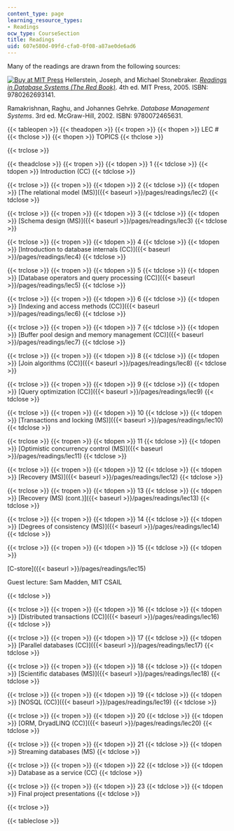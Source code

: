 ```yaml
---
content_type: page
learning_resource_types:
- Readings
ocw_type: CourseSection
title: Readings
uid: 607e580d-09fd-cfa0-0f08-a87ae0de6ad6
---
```


Many of the readings are drawn from the following sources:

[![Buy at MIT Press](/images/mp_logo.gif)](https://mitpress.mit.edu/9780262693141) Hellerstein, Joseph, and Michael Stonebraker. [_Readings in Database Systems (The Red Book)_](https://mitpress.mit.edu/9780262693141). 4th ed. MIT Press, 2005. ISBN: 9780262693141.

Ramakrishnan, Raghu, and Johannes Gehrke. _Database Management Systems_. 3rd ed. McGraw-Hill, 2002. ISBN: 9780072465631.

{{< tableopen >}}
{{< theadopen >}}
{{< tropen >}}
{{< thopen >}}
LEC #
{{< thclose >}}
{{< thopen >}}
TOPICS
{{< thclose >}}

{{< trclose >}}

{{< theadclose >}}
{{< tropen >}}
{{< tdopen >}}
1
{{< tdclose >}}
{{< tdopen >}}
Introduction (CC)
{{< tdclose >}}

{{< trclose >}}
{{< tropen >}}
{{< tdopen >}}
2
{{< tdclose >}}
{{< tdopen >}}
[The relational model (MS)]({{< baseurl >}}/pages/readings/lec2)
{{< tdclose >}}

{{< trclose >}}
{{< tropen >}}
{{< tdopen >}}
3
{{< tdclose >}}
{{< tdopen >}}
[Schema design (MS)]({{< baseurl >}}/pages/readings/lec3)
{{< tdclose >}}

{{< trclose >}}
{{< tropen >}}
{{< tdopen >}}
4
{{< tdclose >}}
{{< tdopen >}}
[Introduction to database internals (CC)]({{< baseurl >}}/pages/readings/lec4)
{{< tdclose >}}

{{< trclose >}}
{{< tropen >}}
{{< tdopen >}}
5
{{< tdclose >}}
{{< tdopen >}}
[Database operators and query processing (CC)]({{< baseurl >}}/pages/readings/lec5)
{{< tdclose >}}

{{< trclose >}}
{{< tropen >}}
{{< tdopen >}}
6
{{< tdclose >}}
{{< tdopen >}}
[Indexing and access methods (CC)]({{< baseurl >}}/pages/readings/lec6)
{{< tdclose >}}

{{< trclose >}}
{{< tropen >}}
{{< tdopen >}}
7
{{< tdclose >}}
{{< tdopen >}}
[Buffer pool design and memory management (CC)]({{< baseurl >}}/pages/readings/lec7)
{{< tdclose >}}

{{< trclose >}}
{{< tropen >}}
{{< tdopen >}}
8
{{< tdclose >}}
{{< tdopen >}}
[Join algorithms (CC)]({{< baseurl >}}/pages/readings/lec8)
{{< tdclose >}}

{{< trclose >}}
{{< tropen >}}
{{< tdopen >}}
9
{{< tdclose >}}
{{< tdopen >}}
[Query optimization (CC)]({{< baseurl >}}/pages/readings/lec9)
{{< tdclose >}}

{{< trclose >}}
{{< tropen >}}
{{< tdopen >}}
10
{{< tdclose >}}
{{< tdopen >}}
[Transactions and locking (MS)]({{< baseurl >}}/pages/readings/lec10)
{{< tdclose >}}

{{< trclose >}}
{{< tropen >}}
{{< tdopen >}}
11
{{< tdclose >}}
{{< tdopen >}}
[Optimistic concurrency control (MS)]({{< baseurl >}}/pages/readings/lec11)
{{< tdclose >}}

{{< trclose >}}
{{< tropen >}}
{{< tdopen >}}
12
{{< tdclose >}}
{{< tdopen >}}
[Recovery (MS)]({{< baseurl >}}/pages/readings/lec12)
{{< tdclose >}}

{{< trclose >}}
{{< tropen >}}
{{< tdopen >}}
13
{{< tdclose >}}
{{< tdopen >}}
[Recovery (MS) (cont.)]({{< baseurl >}}/pages/readings/lec13)
{{< tdclose >}}

{{< trclose >}}
{{< tropen >}}
{{< tdopen >}}
14
{{< tdclose >}}
{{< tdopen >}}
[Degrees of consistency (MS)]({{< baseurl >}}/pages/readings/lec14)
{{< tdclose >}}

{{< trclose >}}
{{< tropen >}}
{{< tdopen >}}
15
{{< tdclose >}}
{{< tdopen >}}


[C-store]({{< baseurl >}}/pages/readings/lec15)

Guest lecture: Sam Madden, MIT CSAIL


{{< tdclose >}}

{{< trclose >}}
{{< tropen >}}
{{< tdopen >}}
16
{{< tdclose >}}
{{< tdopen >}}
[Distributed transactions (CC)]({{< baseurl >}}/pages/readings/lec16)
{{< tdclose >}}

{{< trclose >}}
{{< tropen >}}
{{< tdopen >}}
17
{{< tdclose >}}
{{< tdopen >}}
[Parallel databases (CC)]({{< baseurl >}}/pages/readings/lec17)
{{< tdclose >}}

{{< trclose >}}
{{< tropen >}}
{{< tdopen >}}
18
{{< tdclose >}}
{{< tdopen >}}
[Scientific databases (MS)]({{< baseurl >}}/pages/readings/lec18)
{{< tdclose >}}

{{< trclose >}}
{{< tropen >}}
{{< tdopen >}}
19
{{< tdclose >}}
{{< tdopen >}}
[NOSQL (CC)]({{< baseurl >}}/pages/readings/lec19)
{{< tdclose >}}

{{< trclose >}}
{{< tropen >}}
{{< tdopen >}}
20
{{< tdclose >}}
{{< tdopen >}}
[ORM, DryadLINQ (CC)]({{< baseurl >}}/pages/readings/lec20)
{{< tdclose >}}

{{< trclose >}}
{{< tropen >}}
{{< tdopen >}}
21
{{< tdclose >}}
{{< tdopen >}}
Streaming databases (MS)
{{< tdclose >}}

{{< trclose >}}
{{< tropen >}}
{{< tdopen >}}
22
{{< tdclose >}}
{{< tdopen >}}
Database as a service (CC)
{{< tdclose >}}

{{< trclose >}}
{{< tropen >}}
{{< tdopen >}}
23
{{< tdclose >}}
{{< tdopen >}}
Final project presentations
{{< tdclose >}}

{{< trclose >}}

{{< tableclose >}}